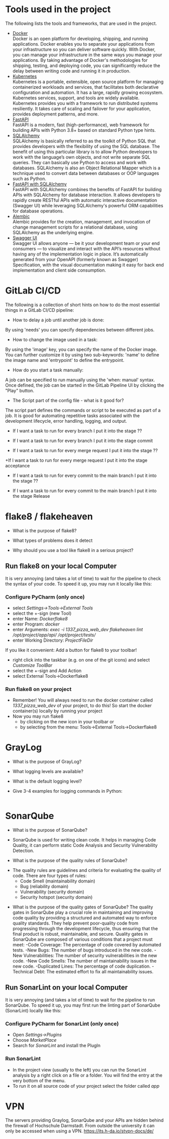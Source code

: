 # Tools used in the project
The following lists the tools and frameworks, that are used in the project. 
- [Docker](https://docs.docker.com/get-started/overview/)    
   Docker is an open platform for developing, shipping, and running applications. Docker enables you to separate your applications from your infrastructure so you can deliver software quickly. With Docker, you can manage your infrastructure in the same ways you manage your applications. By taking advantage of Docker's methodologies for shipping, testing, and deploying code, you can significantly reduce the delay between writing code and running it in production.
- [Kubernetes](https://kubernetes.io/docs/concepts/overview/)   
   Kubernetes is a portable, extensible, open source platform for managing containerized workloads and services, that facilitates both declarative configuration and automation. It has a large, rapidly growing ecosystem. Kubernetes services, support, and tools are widely available. Kubernetes provides you with a framework to run distributed systems resiliently. It takes care of scaling and failover for your application, provides deployment patterns, and more. 
- [FastAPI](https://fastapi.tiangolo.com/tutorial/)   
   FastAPI is a modern, fast (high-performance), web framework for building APIs with Python 3.8+ based on standard Python type hints.
- [SQLAlchemy](https://docs.sqlalchemy.org/en/20/orm/quickstart.html)   
   SQLAlchemy is basically referred to as the toolkit of Python SQL that provides developers with the flexibility of using the SQL database. The benefit of using this particular library is to allow Python developers to work with the language’s own objects, and not write separate SQL queries. They can basically use Python to access and work with databases. SQLAlchemy is also an Object Relational Mapper which is a technique used to convert data between databases or OOP languages such as Python.
- [FastAPI with SQLAlchemy](https://fastapi.tiangolo.com/tutorial/sql-databases/)   
   FastAPI with SQLAlchemy combines the benefits of FastAPI for building APIs with SQLAlchemy for database interaction. It allows developers to rapidly create RESTful APIs with automatic interactive documentation (Swagger UI) while leveraging SQLAlchemy's powerful ORM capabilities for database operations.
- [Alembic](https://alembic.sqlalchemy.org/en/latest/tutorial.html)   
   Alembic provides for the creation, management, and invocation of change management scripts for a relational database, using SQLAlchemy as the underlying engine.
- [Swagger UI](https://swagger.io/tools/swagger-ui/)   
   Swagger UI allows anyone — be it your development team or your end consumers — to visualize and interact with the API’s resources without having any of the implementation logic in place. It’s automatically generated from your OpenAPI (formerly known as Swagger) Specification, with the visual documentation making it easy for back end implementation and client side consumption.

# GitLab CI/CD

The following is a collection of short hints on how to do the most essential things in a GitLab CI/CD pipeline:

- How to delay a job until another job is done: 
  
By using 'needs' you can specify dependencies between different jobs.

- How to change the image used in a task:
 
By using the 'image' key, you can specify the name of the Docker image. 
You can further customize it by using two sub-keywords: 'name' to define the image name and 'entrypoint' to define the entrypoint.
    
- How do you start a task manually:

A job can be specified to run manually using the 'when: manual' syntax. Once defined, the job can be started in the GitLab Pipeline UI by clicking the "Play" button.

- The Script part of the config file - what is it good for?

The script part defines the commands or script to be executed as part of a job. It is good for automating repetitive tasks associated with the development lifecycle, error handling, logging, and output.


- If I want a task to run for every branch I put it into the stage ??

 + If I want a task to run for every branch I put it into the stage commit

- If I want a task to run for every merge request I put it into the stage ??
 
 +If I want a task to run for every merge request I put it into the stage acceptance

- If I want a task to run for every commit to the main branch I put it into the stage ??

 + If I want a task to run for every commit to the main branch I put it into the stage Release

# flake8 / flakeheaven

- What is the purpose of flake8?

- What types of problems does it detect

- Why should you use a tool like flake8 in a serious project?

## Run flake8 on your local Computer

  It is very annoying (and takes a lot of time) to wait for the pipeline to check the syntax 
  of your code. To speed it up, you may run it locally like this:

### Configure PyCharm (only once)
- select _Settings->Tools->External Tools_ 
- select the +-sign (new Tool)
- enter Name: *Dockerflake8*
- enter Program: *docker*
- enter Arguments: 
    *exec -i 1337_pizza_web_dev flakeheaven lint /opt/project/app/api/ /opt/project/tests/*
- enter Working Directory: *$ProjectFileDir$*

If you like it convenient: Add a button for flake8 to your toolbar!
- right click into the taskbar (e.g. on one of the git icons) and select *Customize ToolBar*
- select the +-sign and Add Action
- select External Tools->Dockerflake8

### Run flake8 on your project
  - Remember! You will always need to run the docker container called *1337_pizza_web_dev* of your project, to do this! 
    So start the docker container(s) locally by running your project
  - Now you may run flake8 
      - by clicking on the new icon in your toolbar or 
      - by selecting from the menu: Tools->External Tools->Dockerflake8 

# GrayLog

- What is the purpose of GrayLog?

- What logging levels are available?

- What is the default logging level?

- Give 3-4 examples for logging commands in Python:
  ```python

  ```

# SonarQube

- What is the purpose of SonarQube?
+ SonarQube is used for writing clean code. It helps in managing Code Quality, it can perform static Code Analysis and Security Vulnerability Detection.

- What is the purpose of the quality rules of SonarQube?
+ The quality rules are guidelines and criteria for evaluating the quality of code. There are four types of rules:
   - Code Smell (maintainability domain)
   - Bug (reliability domain)
   - Vulnerability (security domain)
   - Security hotspot (security domain)

- What is the purpose of the quality gates of SonarQube?
  The quality gates in SonarQube play a crucial role in maintaining and improving code quality by providing a structured and automated way to enforce quality standards. They help prevent poor-quality code from progressing through the development lifecycle, thus ensuring that the final product is robust, maintainable, and secure.
  Quality gates in SonarQube are composed of various conditions that a project must meet:
    -Code Coverage: The percentage of code covered by automated tests.
    -New Bugs: The number of bugs introduced in the new code.
    -New Vulnerabilities: The number of security vulnerabilities in the new code.
    -New Code Smells: The number of maintainability issues in the new code.
    -Duplicated Lines: The percentage of code duplication.
    -Technical Debt: The estimated effort to fix all maintainability issues.


## Run SonarLint on your local Computer

It is very annoying (and takes a lot of time) to wait for the pipeline to run SonarQube. 
To speed it up, you may first run the linting part of SonarQube (SonarLint) locally like this:

### Configure PyCharm for SonarLint (only once)

- Open *Settings->Plugins*
- Choose *MarketPlace*
- Search for *SonarLint* and install the PlugIn

### Run SonarLint

- In the project view (usually to the left) you can run the SonarLint analysis by a right click on a file or a folder. 
  You will find the entry at the very bottom of the menu.
- To run it on all source code of your project select the folder called *app*

# VPN

The servers providing Graylog, SonarQube and your APIs are hidden behind the firewall of Hochschule Darmstadt.
From outside the university it can only be accessed when using a VPN.
https://its.h-da.io/stvpn-docs/de/ 